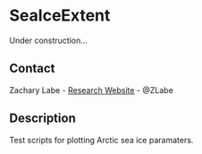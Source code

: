 # SeaIceExtent
Under construction...

## Contact
Zachary Labe - [Research Website](http://sites.uci.edu/zlabe/) - @ZLabe

## Description
Test scripts for plotting Arctic sea ice paramaters.
